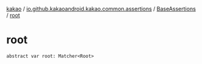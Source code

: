 [kakao](../../index.md) / [io.github.kakaoandroid.kakao.common.assertions](../index.md) / [BaseAssertions](index.md) / [root](./root.md)

# root

`abstract var root: Matcher<Root>`